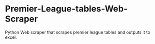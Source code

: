 # Premier-League-tables-Web-Scraper
Python Web scraper that scrapes premier league tables and outputs it to excel.
